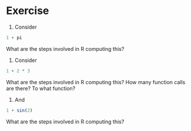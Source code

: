 # Exercise
1. Consider
 ```r
 1 + pi
 ```
 What are the steps involved in R computing this?

1. Consider
 ```r
 1 + 2 * 3
 ```
 What are the steps involved in R computing this? 
 How many function calls are there? To what function?
 
1. And
 ```r
 1 + sin(2)
 ```
 What are the steps involved in R computing this?  

